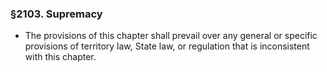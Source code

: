 ### §2103. Supremacy
* The provisions of this chapter shall prevail over any general or specific provisions of territory law, State law, or regulation that is inconsistent with this chapter.